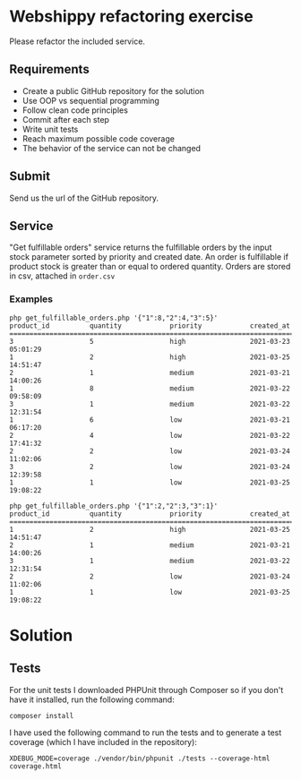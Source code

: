 # Webshippy refactoring exercise
Please refactor the included service.

## Requirements
* Create a public GitHub repository for the solution
* Use OOP vs sequential programming
* Follow clean code principles
* Commit after each step
* Write unit tests
* Reach maximum possible code coverage
* The behavior of the service can not be changed

## Submit
Send us the url of the GitHub repository.

## Service
"Get fulfillable orders" service returns the fulfillable orders by the input stock
parameter sorted by priority and created date. An order is fulfillable if product
stock is greater than or equal to ordered quantity. Orders are stored in csv,
attached in `order.csv`

### Examples
```
php get_fulfillable_orders.php '{"1":8,"2":4,"3":5}'
product_id          quantity            priority            created_at          
================================================================================
3                   5                   high                2021-03-23 05:01:29
1                   2                   high                2021-03-25 14:51:47
2                   1                   medium              2021-03-21 14:00:26
1                   8                   medium              2021-03-22 09:58:09
3                   1                   medium              2021-03-22 12:31:54
1                   6                   low                 2021-03-21 06:17:20
2                   4                   low                 2021-03-22 17:41:32
2                   2                   low                 2021-03-24 11:02:06
3                   2                   low                 2021-03-24 12:39:58
1                   1                   low                 2021-03-25 19:08:22
```

```
php get_fulfillable_orders.php '{"1":2,"2":3,"3":1}'
product_id          quantity            priority            created_at          
================================================================================
1                   2                   high                2021-03-25 14:51:47 
2                   1                   medium              2021-03-21 14:00:26 
3                   1                   medium              2021-03-22 12:31:54 
2                   2                   low                 2021-03-24 11:02:06 
1                   1                   low                 2021-03-25 19:08:22 
```

Solution
========

Tests
-----
For the unit tests I downloaded PHPUnit through Composer so if you don't have
it installed, run the following command:
```
composer install
```

I have used the following command to run the tests and to generate a test coverage (which I have included in the repository):
```
XDEBUG_MODE=coverage ./vendor/bin/phpunit ./tests --coverage-html coverage.html
```